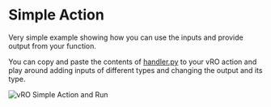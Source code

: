 # Simple Action

Very simple example showing how you can use the inputs and provide output from your function.

You can copy and paste the contents of [handler.py](handler.py) to your vRO action and play around adding inputs of different types and changing the output and its type.

![vRO Simple Action and Run](https://github.com/tgeorgiev/vro-polyglot-scripts/blob/master/assets/simple-python.png)